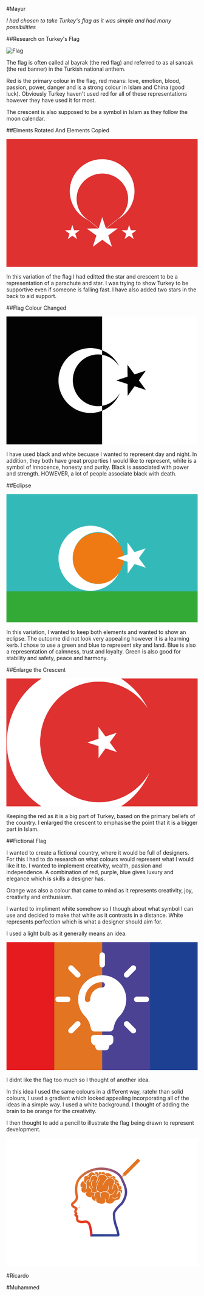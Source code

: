 #Mayur

*I had chosen to take Turkey's flag as it was simple and had many possibilities*

##Research on Turkey's Flag

![Flag](https://upload.wikimedia.org/wikipedia/commons/thumb/b/b4/Flag_of_Turkey.svg/2000px-Flag_of_Turkey.svg.png "Flag")

The flag is often called al bayrak (the red flag) and referred to as al sancak (the red banner) in the Turkish national anthem.

Red is the primary colour in the flag, red means: love, emotion, blood, passion, power, danger and is a strong colour in Islam and China (good luck). Obviously Turkey haven't used red for all of these representations however they have used it for most.

The crescent is also supposed to be a symbol in Islam as they follow the moon calendar.

##Elments Rotated And Elements Copied

![Rotation](https://github.com/Mhossain360/FLAG-3/blob/master/Mayur/Turkey-Support-(Flag).png "Rotation")

In this variation of the flag I had editted the star and crescent to be a representation of a parachute and star. I was trying to show Turkey to be supportive even if someone is falling fast. I have also added two stars in the back to aid support.

##Flag Colour Changed

![Colour](https://github.com/Mhossain360/FLAG-3/blob/master/Mayur/B%26W.png "Colour")

I have used black and white becuase I wanted to represent day and night. In addition, they both have great properties I would like to represent, white is a symbol of innocence, honesty and purity. Black is associated with power and strength. HOWEVER, a lot of people associate black with death.

##Eclipse

![Eclipse](https://github.com/Mhossain360/FLAG-3/blob/master/Mayur/Eclipse.png "Eclipse")

In this variation, I wanted to keep both elements and wanted to show an eclipse. The outcome did not look very appealing however it is a learning kerb. I chose to use a green and blue to represent sky and land. Blue is also a representation of calmness, trust and loyalty. Green is also good for stability and safety, peace and harmony.

##Enlarge the Crescent

![Enlarge](https://github.com/Mhossain360/FLAG-3/blob/master/Mayur/Crescent-enlarged.png "Enlarge")

Keeping the red as it is a big part of Turkey, based on the primary beliefs of the country. I enlarged the crescent to emphasise the point that it is a bigger part in Islam. 

##Fictional Flag

I wanted to create a fictional country, where it would be full of designers. For this I had to do research on what colours would represent what I would like it to. I wanted to implement creativity, wealth, passion and independence. A combination of red, purple, blue gives luxury and elegance which is skills a designer has.

Orange was also a colour that came to mind as it represents creativity, joy, creativity and enthusiasm.

I wanted to impliment white somehow so I though about what symbol I can use and decided to make that white as it contrasts in a distance. White represents perfection which is what a designer should aim for.

I used a light bulb as it generally means an idea.

![Bad](https://github.com/Mhossain360/FLAG-3/blob/master/Mayur/Terrible-Flag.png "Bad")

I didnt like the flag too much so I thought of another idea.

In this idea I used the same colours in a different way, ratehr than solid colours, I used a gradient which looked appealing incorporating all of the ideas in a simple way. I used a white background. I thought of adding the brain to be orange for the creativity.

I then thought to add a pencil to illustrate the flag being drawn to represent development.

![Good](https://github.com/Mhossain360/FLAG-3/blob/master/Mayur/Good-Flag.png "Good")

#Ricardo



#Muhammed